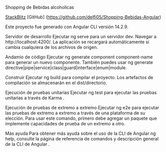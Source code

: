 Shopping de Bebidas alcoholicas

[StackBlitz](https://stackblitz.com/github/delfi05/Shopping-Bebidas-Angular)
[GitHub] (https://github.com/delfi05/Shopping-Bebidas-Angular)

Este proyecto fue generado con Angular CLI versión 14.2.9.

Servidor de desarrollo
Ejecutar ng serve para un servidor dev. Navegar a http://localhost:4200/. La aplicación se recargará automáticamente si cambia cualquiera de los archivos de origen.

Andamio de código
Ejecutar ng generate component component-name para generar un nuevo componente. También puedes usar ng generate directive|pipe|service|class|guard|interface|enum|module.

Construir
Ejecutar ng build para compilar el proyecto. Los artefactos de compilación se almacenarán en el dist/directorio.

Ejecución de pruebas unitarias
Ejecutar ng test para ejecutar las pruebas unitarias a través de Karma .

Ejecución de pruebas de extremo a extremo
Ejecutar ng e2e para ejecutar las pruebas de extremo a extremo a través de una plataforma de su elección. Para usar este comando, primero debe agregar un paquete que implemente capacidades de prueba de un extremo a otro.

Más ayuda
Para obtener más ayuda sobre el uso de la CLI de Angular ng help, consulte la página de referencia de comandos y descripción general de la CLI de Angular .